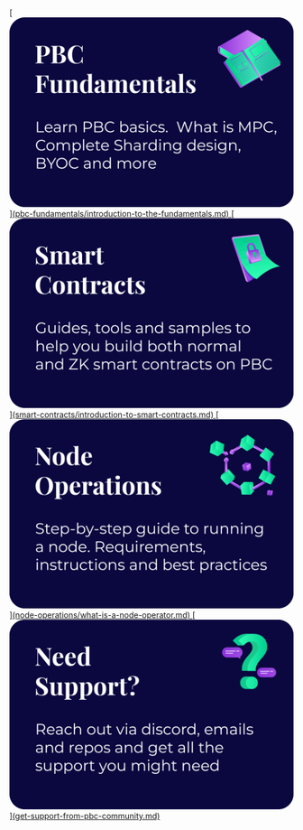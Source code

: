<h1></h1>

<a href="">
    [<img src="assets/categories/pbc-fundametals.png" alt="PBC Fundamentals" class="front-page-pictures front-page-pictures-left" />](pbc-fundamentals/introduction-to-the-fundamentals.md)
</a><a href="">
    [<img src="assets/categories/smart-contracts.png" alt="Smart Contracts" class="front-page-pictures front-page-pictures-right" />](smart-contracts/introduction-to-smart-contracts.md)
</a>
<a href="">
    [<img src="assets/categories/node-operations.png" alt="Node Operations" class="front-page-pictures front-page-pictures-left" />](node-operations/what-is-a-node-operator.md)
</a>
<a href="">
    [<img src="assets/categories/need-support.png" alt="Need support?" class="front-page-pictures front-page-pictures-right" />](get-support-from-pbc-community.md)
</a>

